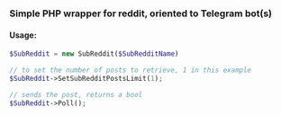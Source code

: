 ### Simple PHP wrapper for reddit, oriented to Telegram bot(s)
#### Usage:
```php
$SubReddit = new SubReddit($SubRedditName)

// to set the number of posts to retrieve, 1 in this example
$SubReddit->SetSubRedditPostsLimit(1);

// sends the post, returns a bool
$SubReddit->Poll();
```